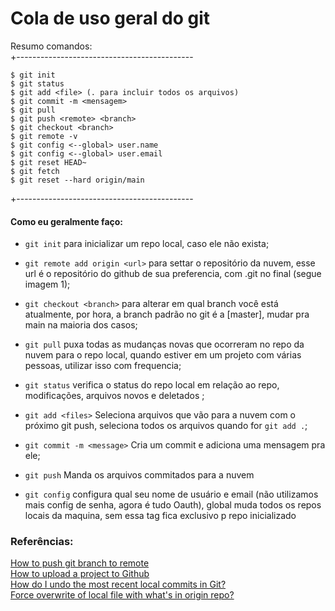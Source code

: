 # Cola de uso geral do git  

Resumo comandos:  
+--------------------------------------------  
```
$ git init  
$ git status  
$ git add <file> (. para incluir todos os arquivos)  
$ git commit -m <mensagem>  
$ git pull  
$ git push <remote> <branch>  
$ git checkout <branch>  
$ git remote -v  
$ git config <--global> user.name  
$ git config <--global> user.email  
$ git reset HEAD~  
$ git fetch  
$ git reset --hard origin/main  
```
+--------------------------------------------  

#### Como eu geralmente faço:  
  - ```git init``` para inicializar um repo local, caso ele não exista;  
  - ```git remote add origin <url>``` para settar o repositório da nuvem, esse url é o repositório do github de sua preferencia, com .git no final (segue imagem 1);  
  - ```git checkout <branch>``` para alterar em qual branch você está atualmente, por hora, a branch padrão no git é a [master], mudar pra main na maioria dos casos;  
  - ```git pull``` puxa todas as mudanças novas que ocorreram no repo da nuvem para o repo local, quando estiver em um projeto com várias pessoas, utilizar isso com frequencia;  
  - ```git status``` verifica o status do repo local em relação ao repo, modificações, arquivos novos e deletados  ;
  - ```git add <files>``` Seleciona arquivos que vão para a nuvem com o próximo git push, seleciona todos os arquivos quando for ```git add .```;  
  - ```git commit -m <message>``` Cria um commit e adiciona uma mensagem pra ele;  
  - ```git push``` Manda os arquivos commitados para a nuvem
  
  - ```git config``` configura qual seu nome de usuário e email (não utilizamos mais config de senha, agora é tudo Oauth), global muda todos os repos locais da maquina, sem essa tag fica exclusivo p repo inicializado
  
### Referências:  
[How to push git branch to remote](https://devconnected.com/how-to-push-git-branch-to-remote/)  
[How to upload a project to Github](https://stackoverflow.com/questions/12799719/how-to-upload-a-project-to-github)  
[How do I undo the most recent local commits in Git?](https://stackoverflow.com/questions/927358/how-do-i-undo-the-most-recent-local-commits-in-git)  
[Force overwrite of local file with what's in origin repo?](https://stackoverflow.com/questions/3949804/force-overwrite-of-local-file-with-whats-in-origin-repo)  

<!--
pw: PasteBinColasGit
https://pastebin.com/cq5hS57i
-->
